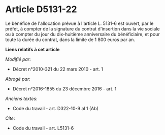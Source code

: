 # Article D5131-22

Le bénéfice de l'allocation prévue à l'article L. 5131-6 est ouvert, par le préfet, à compter de la signature du contrat
d'insertion dans la vie sociale ou à compter du jour du dix-huitième anniversaire du bénéficiaire, et pour toute la durée du
contrat, dans la limite de 1 800 euros par an.

**Liens relatifs à cet article**

_Modifié par_:

  - Décret n°2010-321 du 22 mars 2010 - art. 1

_Abrogé par_:

  - Décret n°2016-1855 du 23 décembre 2016 - art. 1

_Anciens textes_:

  - Code du travail - art. D322-10-9 al 1 (Ab)

_Cite_:

  - Code du travail - art. L5131-6
